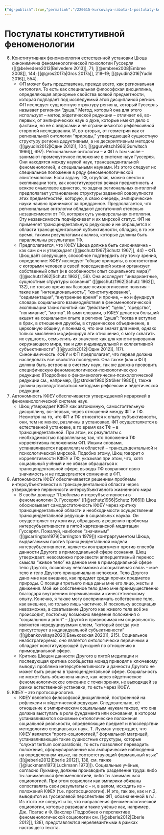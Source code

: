 ```yaml
---
{"dg-publish":true,"permalink":"/220615-kursovaya-rabota-1-postulaty-konstitutivnoj-fenomenologii/","dgHomeLink":false,"dgPassFrontmatter":false}
---
```


# Постулаты конститутивной феноменологии
6. Конститутивная феноменология естественной установки Шюца синонимична феноменологической психологии Гуссерля  ([[@belvedere2013|Belvedere 2013]], 71; [[@embree2008|Embree 2008]], 144; [[@gros2017a|Gros 2017a]], 218–19; [[@yudin2016|Yudin 2016]], 554).
	- ФП может быть представлена, прежде всего, как региональная онтология. То есть как специальная философская дисциплина, определяющая априорные свойства всякой предметности, которая подпадает под исследуемый этой дисциплиной регион. ФП исследует сущностную структуру региона, который Гуссерль называет регионом “душа.” Метод, который она для этого использует – метод эйдетической редукции – отличает её, во-первых, от эмпирических наук о духе, которые имеют дело с фактами, но не с эйдосами и не ограничиваются рефлексивной стороной исследования. И, во-вторых, от геометрии как от региональной онтологии “природы,” утверждающей сущностную структуру региона дедуктивным, а не дескриптивным методом ([[@yudin2012|Юдин 2012]], 104; [[@gurwitsch1966|Gurwitsch 1966]], 697). Региональные онтологии – и ФП в том числе – занимают промежуточное положение в системе наук Гуссерля. Они находятся между наукой наук, трансцендентальной феноменологией, и специальными науками. Из этого следует их специальное положение в ряду феноменологической эпистемологии. Если задачу ТФ, огрубляя, можно свести к экспликации того, как конституируется всякая предметность и всякое смысловое единство, то задача региональных онтологий предполагает установление структуры заданной совокупности этих предметностей, которую, в свою очередь, эмпирические науки наивно принимают за предданное. Предполагается, что региональные онтологии обладают достаточной степенью независимости от ТФ, которая суть универсальная онтология. Эту независимость подчёркивает и их мирской статус. ФП не применяет трансцендентальную редукцию и не обращается к области трансцендентальной субъективности, обладая, в то же время, такими результатами анализа, которые должны быть параллельны результатам ТФ.
	- Предполагается, что КФЕУ Шюца должна быть синонимична – как сам он и утверждает ([[@schutz1967|Schutz 1967]], 44) – ФП. Шюц даёт следующее, способное подтвердить эту точку зрения, определение: КФЕУ исследует “общие принципы, в соответствии с которыми человек в своей повседневной жизни организует собственный опыт (и в особенности опыт социального мира)” ([[@schutz1962|Schutz 1962]], 59). Она исследует “инвариантные, сущностные структуры сознания” ([[@schutz1962|Schutz 1962]], 132), не только проясняя базовые психологические понятия – такие как “интенциональность”, “конституирование”, “седиментации”, “внутреннее время” и прочие, – но и фундируя словарь социального взаимодействия в феноменологической экспликации таких понятий как “действие”, “цель”, “средство”, “понимание”, “мотив”. Иными словами, в КФЕУ делается больший акцент на социальном опыте в регионе “душа”: “когда я вступаю в брак, в отношения дружбы, в студенческое объединение, в церковную общину, я понимаю, что они значат для меня, однако только мысленно модифицируя эти отношения, я могу схватить их сущность, осмыслить их значение как для конституирования окружающего мира, так и для индивидуальной и коллективной субъективности” ([[@yudin2012|Юдин 2012]], 117). Синонимичность КФЕУ и ФП предполагает, что первая должна наследовать все свойства последней. Она также (как и ФП) должна быть встроена в систему наук, так же должна проводить специфическую феноменологически-психологическую редукцию (Подробнее о феноменологически-психологической редукции см., например, [[@stroker1980|Ströker 1980]]), также должна руководствоваться методами рефлексии и эйдетической редукции.
7. Автономность КФЕУ обеспечивается утверждаемой иерархией в феноменологической системе наук.
	- Шюц утверждает КФЕУ как автономную, самостоятельную дисциплину, во-первых, через отношений между ФП и ТФ. Несмотря на то, что ФП и ТФ относятся к опыту субъективности, они, тем не менее, различны в установках. ФП осуществляется в естественной установке, в то время как ТФ – в трансцендентальной. При этом, их результаты с необходимостью параллельны; так, что положения ТФ коррелятивны положениям ФП. Иными словами, устанавливается параллелизм областей – трансцендентальной и психологической мирской. Подобно этому, Шюц говорит о коррелятивности КФЕУ и ТФ, указывая при этом, что, хотя социальный учёный и не обязан обращаться к трансцендентальной сфере, выводы ТФ сохраняют свою значимость и не подвергаются сомнению в ФП.
8. Автономность КФЕУ обеспечивается решением проблемы интерсубъективности в трансцендентальной области через утверждение первичности интерсубъективного жизненного мира
	- В своём докладе “Проблема интерсубъективности в феноменологии Э. Гуссерля” ([[@schutz1966|Schutz 1966]]) Шюц обосновывает самодостаточность КФЕУ через критику трансцендентальной области и необходимости осуществления трансцендентальной редукции в социальных науках. Он осуществляет эту критику, обращаясь к решению проблемы интерсубъективности в пятой картезианской медитации Гуссерля. Пожалуй, наиболее “значимым” ([[@carrington1979|Carrington 1979]]) контраргументом Шюца, выдвигаемым против трансцендентальной модели интерсубъективности, является контраргумент против способа данности Другого в примордиальной сфере сознания. Шюц утверждает: невозможно произвести апперцептивный перенос смысла “живое тело” на данное мне в примордиальной сфере тело Другого, поскольку невозможна ассоциативная связь – моё тело и тело Другого принципиально непохожи. Тело Другого дано мне как внешнее, как предмет среди прочих предметов природы. С позиции третьего лица даны мне его лицо, жесты и движения. Моё же собственное тело дано мне преимущественно благодаря внутренним переживаниям и кинестетическому опыту. Конечно, я также могу воспринимать собственное тело, как внешнее, но только лишь частично. И поскольку ассоциация невозможна, а схватывание Другого как живого тела всё же происходит, постольку возможно введение положения о “социальном a priori” – Другой и привносимая им социальность являются нередуцируемым слоем, “который всегда уже присутствует в индивидуальной субъективности” ([[@bankovskaya2020|Баньковская 2020]], 215). Социальное неабстрагируемо, оно является онтологически первичным и обладает конституирующей функцией по отношению к примордиальной сфере.
	- Критика Шюцем данности Другого в пятой медитации и последующая критика сообщества монад приводят к ключевому выводу: проблема интерсубъективности и данности Другого не может быть решена в трансцендентальной сфере. Социальность не может быть объяснена иначе, как через эйдетическое феноменологическое описание с точки зрения, не выходящей за рамки естественной установки, то есть через КФЕУ.
9. КФЕУ – это протосоциология.
	- КФЕУ является философской дисциплиной, построенной на рефлексии и эйдетической редукции. Следовательно, её отношение к эмпирическим социальным наукам таково, что она должна выступать в роли фундамента или основания, в котором устанавливаются основные онтологические положения социальной реальности, определяющие предмет и впоследствии методологию специальных наук. Т. Лукман утверждает, что КФЕУ является “прото-социологией,” формальной матрицей, устанавливающей такие сущностные структуры, которые “служат tertium comparationis, то есть позволяют переводить положения, сформулированные как эмпирические наблюдения на определенном языке, на соответствующий формальный язык” ([[@eberle2012|Eberle 2012]], 138, см. также [[@luckmann1973|Luckmann 1973]]). Социальные учёные, согласно Лукману, должны производить разделение труда: либо ты занимаешься феноменологией, либо ты занимаешься социологией. При этом социологи как эмпирики обязаны сопоставлять свои результаты с – и, в целом, исходить из – положений КФЕУ (т.е. протосоциологии). И это, так же, как и n.2, выводится из гуссерлевой перспективы ФП, обозначенной в n.1. Из этого же следует и то, что направления феноменологической социологии, которые развивали такие учёные как, например, Дж. Псатас и Ф. Вакслер (Подробнее о перспективе феноменологической социологии см. [[@eberle2012|Eberle 2012]], 138), представляются нерелевантными в рамках настоящего текста.


